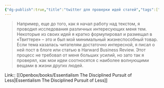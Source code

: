 ```yaml
---
{"dg-publish":true,"title":"twitter для проверки идей статей","tags":["quotes"],"date":"2023-12-03T13:23:36+03:00","modified_at":"2023-12-13T10:42:41+03:00","alias":"twitter для проверки идей статей","dg-path":"/quotes/202312031323.md","permalink":"/quotes/202312031323/","dgPassFrontmatter":true}
---
```



> Например, еще до того, как я начал работу над текстом, я проводил исследования различных интересующих меня тем. Некоторые из своих идей я кратко формулировал и размещал в «Твиттере» – это и был мой минимальный жизнеспособный товар. Если тема казалась читателям достаточно интересной, я писал о ней пост в блоге или статью в Harward Business Review. Этот процесс не требовал от меня больших усилий, но зато так я проверял, как мои идеи соотносятся с наиболее волнующими вещами в жизни других людей.

Link:: [[Openbox/books/Essentialism The Disciplined Pursuit of Less|Essentialism The Disciplined Pursuit of Less]]
